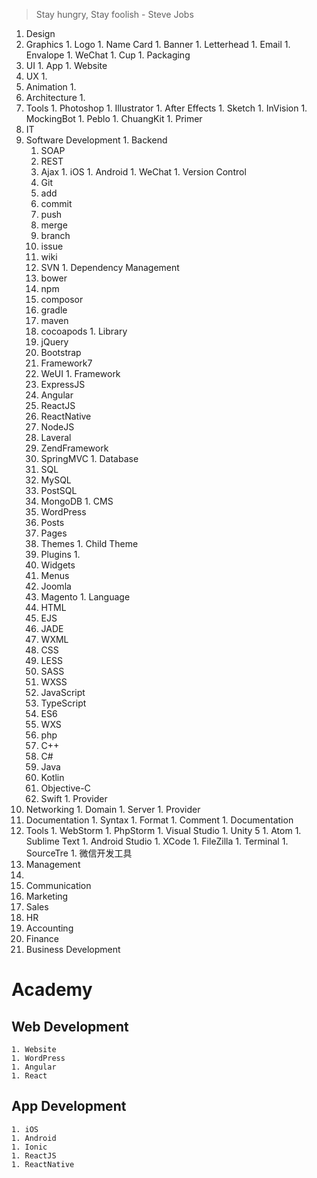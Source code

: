 > Stay hungry, Stay foolish - Steve Jobs

1. Design
  1. Graphics
    1. Logo
    1. Name Card
    1. Banner
    1. Letterhead
    1. Email
    1. Envalope
    1. WeChat
    1. Cup
    1. Packaging
  1. UI
    1. App
    1. Website
  1. UX
    1. 
  1. Animation
    1. 
  1. Architecture
    1. 
  1. Tools
    1. Photoshop
    1. Illustrator
    1. After Effects
    1. Sketch
    1. InVision
    1. MockingBot
    1. Peblo
    1. ChuangKit
    1. Primer
1. IT
  1. Software Development
    1. Backend
      1. SOAP
      1. REST
      1. Ajax
    1. iOS
    1. Android
    1. WeChat
    1. Version Control
      1. Git
        1. add
        1. commit
        1. push
        1. merge
        1. branch
        1. issue
        1. wiki
      1. SVN
    1. Dependency Management
      1. bower
      1. npm
      1. composor
      1. gradle
      1. maven
      1. cocoapods
    1. Library
      1. jQuery
      1. Bootstrap
      1. Framework7
      1. WeUI
    1. Framework
      1. ExpressJS
      1. Angular
      1. ReactJS
      1. ReactNative
      1. NodeJS
      1. Laveral
      1. ZendFramework
      1. SpringMVC
    1. Database
      1. SQL
      1. MySQL
      1. PostSQL
      1. MongoDB
    1. CMS
      1. WordPress
        1. Posts
        1. Pages
        1. Themes
          1. Child Theme
        1. Plugins
          1. 
        1. Widgets
        1. Menus
      1. Joomla
      1. Magento
    1. Language
      1. HTML
      1. EJS
      1. JADE
      1. WXML
      1. CSS
      1. LESS
      1. SASS
      1. WXSS
      1. JavaScript
      1. TypeScript
      1. ES6
      1. WXS
      1. php
      1. C++
      1. C#
      1. Java
      1. Kotlin
      1. Objective-C
      1. Swift
    1. Provider
  1. Networking
    1. Domain
    1. Server
    1. Provider
  1. Documentation
    1. Syntax
    1. Format
    1. Comment
    1. Documentation
  1. Tools
    1. WebStorm
    1. PhpStorm
    1. Visual Studio
    1. Unity 5
    1. Atom
    1. Sublime Text
    1. Android Studio
    1. XCode
    1. FileZilla
    1. Terminal
    1. SourceTre
    1. 微信开发工具
1. Management
  1. 
1. Communication
1. Marketing
1. Sales
1. HR
1. Accounting
1. Finance
1. Business Development

# Academy
  ## Web Development
    1. Website
    1. WordPress
    1. Angular
    1. React
  ## App Development
    1. iOS
    1. Android
    1. Ionic
    1. ReactJS
    1. ReactNative